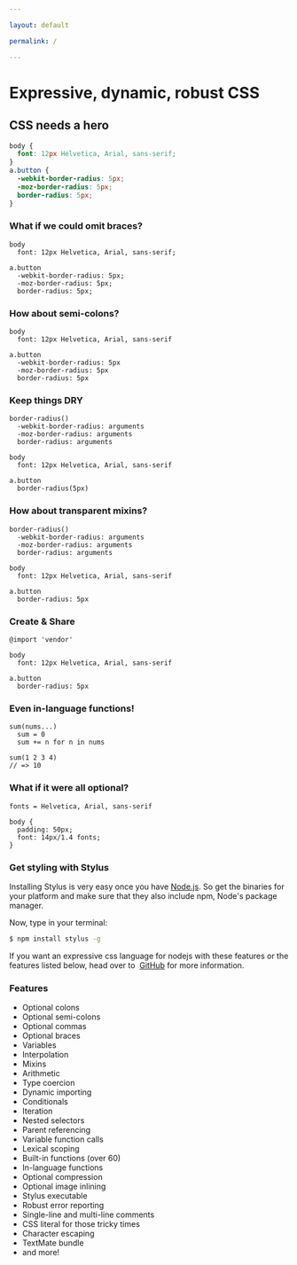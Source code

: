 ```yaml
---

layout: default

permalink: /

---
```


# Expressive, dynamic, robust CSS

## CSS needs a hero

```css
body {
  font: 12px Helvetica, Arial, sans-serif;
}
a.button {
  -webkit-border-radius: 5px;
  -moz-border-radius: 5px;
  border-radius: 5px;
}
```

### What if we could omit braces?

```stylus
body
  font: 12px Helvetica, Arial, sans-serif;

a.button
  -webkit-border-radius: 5px;
  -moz-border-radius: 5px;
  border-radius: 5px;
```

### How about semi-colons?

```stylus
body
  font: 12px Helvetica, Arial, sans-serif

a.button
  -webkit-border-radius: 5px
  -moz-border-radius: 5px
  border-radius: 5px
```

### Keep things DRY

```stylus
border-radius()
  -webkit-border-radius: arguments
  -moz-border-radius: arguments
  border-radius: arguments

body
  font: 12px Helvetica, Arial, sans-serif

a.button
  border-radius(5px)
```

### How about transparent mixins?

```stylus
border-radius()
  -webkit-border-radius: arguments
  -moz-border-radius: arguments
  border-radius: arguments

body
  font: 12px Helvetica, Arial, sans-serif

a.button
  border-radius: 5px
```

### Create & Share

```stylus
@import 'vendor'

body
  font: 12px Helvetica, Arial, sans-serif

a.button
  border-radius: 5px
```

### Even in-language functions!

```stylus
sum(nums...)
  sum = 0
  sum += n for n in nums

sum(1 2 3 4)
// => 10
```

### What if it were all optional?

```stylus
fonts = Helvetica, Arial, sans-serif

body {
  padding: 50px;
  font: 14px/1.4 fonts;
}
```

### Get styling with Stylus

Installing Stylus is very easy once you have [Node.js](https://nodejs.org/).
So get the binaries for your platform and make sure that they also include npm, Node's package manager.

Now, type in your terminal:

```bash
$ npm install stylus -g
```

If you want an expressive css language for nodejs with these
features or the features listed below, head over to 
[GitHub](https://github.com/stylus/stylus)
for more information.


### Features

- Optional colons         
- Optional semi-colons         
- Optional commas         
- Optional braces         
- Variables          
- Interpolation
- Mixins
- Arithmetic
- Type coercion
- Dynamic importing
- Conditionals
- Iteration
- Nested selectors
- Parent referencing
- Variable function calls
- Lexical scoping
- Built-in functions (over 60)
- In-language functions
- Optional compression
- Optional image inlining
- Stylus executable
- Robust error reporting
- Single-line and multi-line comments
- CSS literal for those tricky times
- Character escaping
- TextMate bundle
- and more!